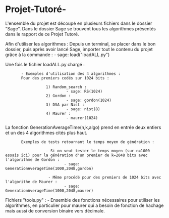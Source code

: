 # Projet-Tutoré-

L'ensemble du projet est découpé en plusieurs fichiers dans le dossier "Sage".
Dans le dossier Sage se trouvent tous les algorithmes présentés dans le rapport de ce Projet Tutoré.

Afin d'utiliser les algorithmes : 
Depuis un terminal, se placer dans le bon dossier, puis après avoir lancé Sage, importer tout le contenu du projet grâce à la commande : 
           - sage: load("loadALL.py") 

Une fois le fichier loadALL.py chargé : 

           - Exemples d'utilisation des 4 algorithmes : 
           Pour des premiers codés sur 1024 bits :
           
                      1) Random_search : 
                               - sage: RS(1024)
                      2) Gordon :
                               - sage: gordon(1024)
                      3) DSA par Nist :
                               - sage: nist(8)
                      4) Maurer :
                               - maurer(1024)

La fonction GenerationAverageTime(n,k,algo) prend en entrée deux entiers et un des 4 algorithmes cités plus haut.    

           Exemples de tests retournant le temps moyen de génération :
           
                      - Si on veut tester le temps moyen (sur n=1000 essais ici) pour la génération d'un premier de k=2048 bits avec l'algorithme de Gordon : 
                              - sage: GenerationAverageTime(1000,2048,gordon)
                              
                       - Même procédé pour des premiers de 1024 bits avec l'algorithe de Maurer :
                              - sage: GenerationAverageTime(1000,2048,maurer)
                      
                      



           
Fichiers "tools.py" : 
           - Ensemble des fonctions nécessaires pour utiliser les algorithmes, en particulier pour maurer qui a besoin de fonction de                    hachage mais aussi de conversion binaire vers décimale.


           


